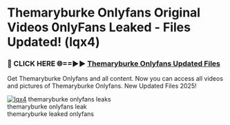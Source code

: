 # Themaryburke Onlyfans Original Videos 0nlyFans Leaked - Files Updated! (lqx4)

<h3>🔴 CLICK HERE 🌐==►► <a href="https://tinyurl.com/ms9xzufz" rel="nofollow">Themaryburke Onlyfans Updated Files</a></h3>

Get Themaryburke Onlyfans and all content. Now you can access all videos and pictures of Themaryburke Onlyfans. New Updated Files 2025!

[![lqx4](https://i.imgur.com/ppqm5kG.gif)](https://tinyurl.com/ms9xzufz)
themaryburke onlyfans leaks<br>
themaryburke onlyfans leak<br>
themaryburke leaked onlyfans